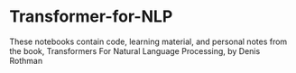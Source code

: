 # Transformer-for-NLP
These notebooks contain code, learning material, and personal notes from the book, Transformers For Natural Language Processing, by 
Denis Rothman
